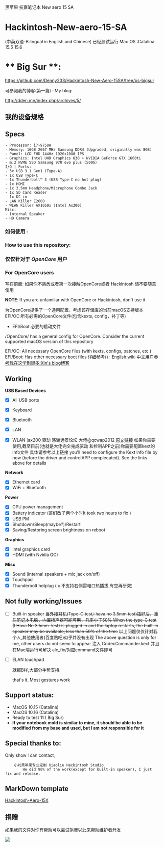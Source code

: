 黑苹果 技嘉笔记本 New aero 15 SA

# Hackintosh-New-aero-15-SA
(中英双语-Bilingual in English and Chinese)
已经测试运行 Mac OS :Catalina 15.5 15.6
# ** Big Sur **:
https://github.com/Denny233/Hackintosh-New-Aero-15SA/tree/os-bigsur


可参阅我的博客(第一篇) :
My blog:

http://dden.me/index.php/archives/5/

## 我的设备规格
## Specs

```
- Processor: i7-9750H
- Memory: 16GB 2667 MHz Samsung DDR4 (Upgraded, originally was 8GB)
- Panel: LCD FHD 144Hz 1920x1080 IPS
- Graphics: Intel UHD Graphics 630 + NVIDIA GeForce GTX 1660ti
- m.2 NVME SSD Samsung 970 evo plus (500G)
I/O | Ports:
- 3x USB 3.1 Gen1 (Type-A)
- 1x USB Type-C 
- 1x Thunderbolt™ 3 (USB Type-C no hot plug)
- 1x HDMI
- 1x 3.5mm Headphone/Microphone Combo Jack
- 1x SD Card Reader
- 1x DC-in
- LAN Killer E2600 
- WLAN Killer AX1650x (Intel Ax200)
Misc:
- Internal Speaker
- HD Camera
```
### 如何使用 :
### How to use this repository:
### 仅仅针对于 *OpenCore* 用户
### For OpenCore users

写在前面: 如果你不熟悉或者第一次接触OpenCore或者 Hackintosh 请不要随意使用

**NOTE**: If you are unfamiliar with OpenCore or Hackintosh, don't use it

为OpenCore提供了一个通用配置。考虑该存储库的当前macOS支持版本
EFI/OC:所有必需的OpenCore文件(包含kexts, config，补丁等)
- EFI/Boot:必要的启动文件

/OpenCore/ has a general config for OpenCore. Consider the current supported macOS version of this repository

EFI/OC: All necessary OpenCore files (with kexts, configs, patches, etc.)
EFI/Boot: Has other necessary boot files
详细参考() :
 [English wiki](https://khronokernel-2.gitbook.io/opencore-vanilla-desktop-guide/ "OpenCore文档")
 [中文用户参考我在这学到很多:Xin's blog博客](https://blog.xjn819.com/?p=543 "OpenCore中文优秀博客")


## Working

**USB Based Devices**
- [x] All USB ports
- [x] Keyboard 
- [x] Bluetooth 
- [x] LAN 
- [x] WLAN (ax200 驱动 感谢远景论坛 大佬@qcwap2012 [原文链接](http://bbs.pcbeta.com/viewthread-1848662-1-1.html "")
	如果你需要使用,截至目前(也就是大佬完全完成驱动 和控制APP之前)你需要配置kext的info文件 具体请参考以上链接
	you'll need to configure the Kext info file by now (before the driver and controlAPP complecated). See the links above for details
	

**Network**
- [x] Ethernet card
- [x] WiFi + Bluetooth

**Power**
- [x] CPU power management
- [x] Battery indicator	(哥们改了两个小时It took two hours to fix )
- [x] USB PM
- [x] Shutdown/Sleep(maybe?)/Restart
- [x] Saving/Restoring screen brightness on reboot

**Graphics**
- [x] Intel graphics card
- [x] HDMI (with Nvidia GC)

**Misc**
- [x] Sound (internal speakers + mic jack on/off)
- [x] Touchpad
- [x] Thunderbolt hotplug ( x 不支持右侧雷电口热插拔,有空再研究)

## Not fully working/Issues

- [ ] Built-in speaker 
	~~当外接耳机(Type-C test,i hava no 3.5mm test)插好后，重启笔记本电脑，内置扬声器可能可用，几率小于50%
	When the type-C test (I Hava No 3.5mm Test) is plugged in and the laptop restarts, the built-in speaker may be available, less than 50% of the time~~
	以上问题仅仅针对我个人,其他使用者(百度贴吧)似乎并没有出现
	The above question is only for me, other users do not seem to appear
	注入 CodecCommander.kext 并且在Mac端运行可解决 alc_fix/对应command文件即可
	
- [ ]  ELAN touchpad
	
	就那B样,大部分手势支持.
	
	that's it. Most gestures work

## Support status:

- MacOS 10.15 	 (Catalina)
- MacOS 10.16 	 (Catalina)
- Ready to test 11	 ( Big Sur)
- **If your notebook mold is similar to mine, it should be able to be modified from my base and used, but I am not responsible for it**
## Special thanks to:

Only show I can contact,
```
	小刘黑苹果专业定制 Xiaoliu Hackintosh Studio 
		He did 90% of the work(except for built-in speaker), I just fix and release.
```
## MarkDown template
[Hackintosh-Aero-15X](https://github.com/zacmks/Hackintosh-Aero-15X/blob/master/README.md "Hackintosh-Aero-15X")

## 捐赠
如果我的文件对你有帮助可以尝试捐赠以此来帮助维护者开发

![](/alipay.png)

